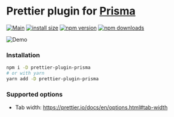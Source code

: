 # Prettier plugin for [Prisma](https://github.com/prisma/prisma)

[![Main](https://github.com/umidbekk/prettier-plugin-prisma/actions/workflows/main.yml/badge.svg)](https://github.com/umidbekk/prettier-plugin-prisma/actions/workflows/main.yml)
[![install size](https://packagephobia.com/badge?p=prettier-plugin-prisma)](https://packagephobia.com/result?p=prettier-plugin-prisma)
[![npm version](https://img.shields.io/npm/v/prettier-plugin-prisma.svg)](https://www.npmjs.com/package/prettier-plugin-prisma)
[![npm downloads](https://img.shields.io/npm/dm/prettier-plugin-prisma.svg)](https://www.npmjs.com/package/prettier-plugin-prisma)

![Demo](demo.gif)

### Installation

```bash
npm i -D prettier-plugin-prisma
# or with yarn
yarn add -D prettier-plugin-prisma
```

### Supported options

- Tab width: https://prettier.io/docs/en/options.html#tab-width
